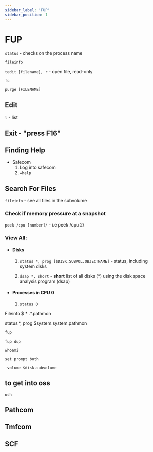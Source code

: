 ```yaml
---
sidebar_label: 'FUP'
sidebar_position: 1
---
```


# FUP

```status``` - checks on the process name

```fileinfo ```

```tedit [filename], r``` - open file, read-only

```fc```

```purge [FILENAME]```

## Edit
```l``` - list

## Exit - "press F16"

## Finding Help
- Safecom 
    1. Log into safecom
    2. ```=help```

## Search For Files
```fileinfo``` - see all files in the subvolume

### Check if memory pressure at a snapshot
```peek /cpu [number]/```  - i.e peek /cpu 2/

### View All:

- #### Disks
    1. ```status *, prog [$DISK.SUBVOL.OBJECTNAME]``` - status, including system disks

    2. ```dsap *, short``` - **short** list of all disks (*) using the disk space analysis program (dsap)

- #### Processes in CPU 0
    1. ```status 0```


Fileinfo $ \* .*.pathmon
 
status *, prog $system.system.pathmon
 

```fup```

```fup dup```

```whoami```

```set prompt both```

``` volume $disk.subvolume```





## to get into oss
```osh ```

## Pathcom

## Tmfcom

## SCF